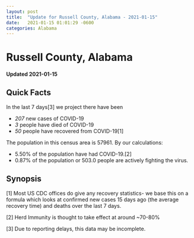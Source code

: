 ```yaml
---
layout: post
title:  "Update for Russell County, Alabama - 2021-01-15"
date:   2021-01-15 01:01:29 -0600
categories: Alabama
---
```


# Russell County, Alabama
#### Updated 2021-01-15

## Quick Facts

In the last 7 days[3] we project there have been
- *207* new cases of COVID-19
- *3* people have died of COVID-19
- *50* people have recovered from COVID-19[1]

The population in this census area is 57961. By our calculations:
- 5.50% of the population have had COVID-19.[2]
- 0.87% of the population or 503.0 people are actively fighting the virus.

## Synopsis




[1] Most US CDC offices do give any recovery statistics- we base this on a formula which looks at confirmed new cases
15 days ago (the average recovery time) and deaths over the last 7 days.

[2] Herd Immunity is thought to take effect at around ~70-80%

[3] Due to reporting delays, this data may be incomplete.
 
    